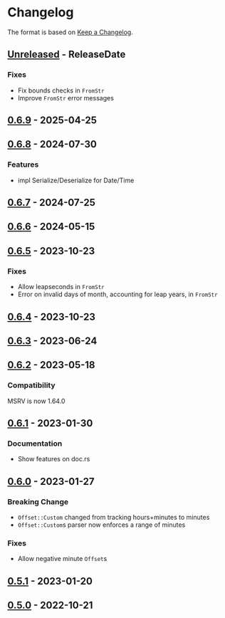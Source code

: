 # Changelog

The format is based on [Keep a Changelog].

[Keep a Changelog]: http://keepachangelog.com/en/1.0.0/

<!-- next-header -->
## [Unreleased] - ReleaseDate

### Fixes

- Fix bounds checks in `FromStr`
- Improve `FromStr` error messages

## [0.6.9] - 2025-04-25

## [0.6.8] - 2024-07-30

### Features

- impl Serialize/Deserialize for Date/Time

## [0.6.7] - 2024-07-25

## [0.6.6] - 2024-05-15

## [0.6.5] - 2023-10-23

### Fixes

- Allow leapseconds in `FromStr`
- Error on invalid days of month, accounting for leap years, in `FromStr`

## [0.6.4] - 2023-10-23

## [0.6.3] - 2023-06-24

## [0.6.2] - 2023-05-18

### Compatibility

MSRV is now 1.64.0

## [0.6.1] - 2023-01-30

### Documentation

- Show features on doc.rs

## [0.6.0] - 2023-01-27

### Breaking Change

- `Offset::Custom` changed from tracking hours+minutes to minutes
- `Offset::Custom`s parser now enforces a range of minutes

### Fixes

- Allow negative minute `Offset`s

## [0.5.1] - 2023-01-20

## [0.5.0] - 2022-10-21

<!-- next-url -->
[Unreleased]: https://github.com/toml-rs/toml/compare/toml_datetime-v0.6.9...HEAD
[0.6.9]: https://github.com/toml-rs/toml/compare/toml_datetime-v0.6.8...toml_datetime-v0.6.9
[0.6.8]: https://github.com/toml-rs/toml/compare/toml_datetime-v0.6.7...toml_datetime-v0.6.8
[0.6.7]: https://github.com/toml-rs/toml/compare/toml_datetime-v0.6.6...toml_datetime-v0.6.7
[0.6.6]: https://github.com/toml-rs/toml/compare/toml_datetime-v0.6.5...toml_datetime-v0.6.6
[0.6.5]: https://github.com/toml-rs/toml/compare/toml_datetime-v0.6.4...toml_datetime-v0.6.5
[0.6.4]: https://github.com/toml-rs/toml/compare/toml_datetime-v0.6.3...toml_datetime-v0.6.4
[0.6.3]: https://github.com/toml-rs/toml/compare/toml_datetime-v0.6.2...toml_datetime-v0.6.3
[0.6.2]: https://github.com/toml-rs/toml/compare/toml_datetime-v0.6.1...toml_datetime-v0.6.2
[0.6.1]: https://github.com/toml-rs/toml/compare/toml_datetime-v0.6.0...toml_datetime-v0.6.1
[0.6.0]: https://github.com/toml-rs/toml/compare/toml_datetime-v0.5.1...toml_datetime-v0.6.0
[0.5.1]: https://github.com/toml-rs/toml/compare/toml_datetime-v0.5.0...toml_datetime-v0.5.1
[0.5.0]: https://github.com/toml-rs/toml/compare/87741642c0f1a5217fd125e99fb52181869f74fa...toml_datetime-v0.5.0
